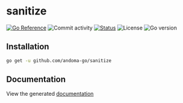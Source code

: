 # sanitize

[![Go Reference](https://img.shields.io/badge/godoc-reference-5272B4.svg)](https://pkg.go.dev/github.com/andoma-go/sanitize)
![Commit activity](https://img.shields.io/github/commit-activity/m/andoma-go/sanitize)
[![Status](https://img.shields.io/github/actions/workflow/status/andoma-go/sanitize/test.yml)](https://github.com/andoma-go/sanitize/actions/workflows/test.yml)
![License](https://img.shields.io/github/license/andoma-go/sanitize)
![Go version](https://img.shields.io/github/go-mod/go-version/andoma-go/sanitize)

## Installation

```bash
go get -u github.com/andoma-go/sanitize
```

## Documentation

View the generated [documentation](https://pkg.go.dev/github.com/andoma-go/sanitize#readme-documentation)
